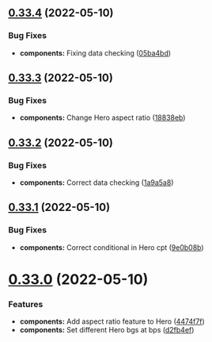 ## [0.33.4](https://github.com/jacecotton/tcds/compare/v0.33.3...v0.33.4) (2022-05-10)


### Bug Fixes

* **components:** Fixing data checking ([05ba4bd](https://github.com/jacecotton/tcds/commit/05ba4bdf56e68c9f4a9c4ffc41911eb07bcf4114))



## [0.33.3](https://github.com/jacecotton/tcds/compare/v0.33.2...v0.33.3) (2022-05-10)


### Bug Fixes

* **components:** Change Hero aspect ratio ([18838eb](https://github.com/jacecotton/tcds/commit/18838ebfeeb77dd87bc25daadcc62448efa3aa89))



## [0.33.2](https://github.com/jacecotton/tcds/compare/v0.33.1...v0.33.2) (2022-05-10)


### Bug Fixes

* **components:** Correct data checking ([1a9a5a8](https://github.com/jacecotton/tcds/commit/1a9a5a84fe61198899c36c3aa8552a4deaacb70d))



## [0.33.1](https://github.com/jacecotton/tcds/compare/v0.33.0...v0.33.1) (2022-05-10)


### Bug Fixes

* **components:** Correct conditional in Hero cpt ([9e0b08b](https://github.com/jacecotton/tcds/commit/9e0b08ba3460dd5a64d2f6e46f38866139c2d095))



# [0.33.0](https://github.com/jacecotton/tcds/compare/v0.32.1...v0.33.0) (2022-05-10)


### Features

* **components:** Add aspect ratio feature to Hero ([4474f7f](https://github.com/jacecotton/tcds/commit/4474f7f74ca93bc07198ca2218294ba86eb7a042))
* **components:** Set different Hero bgs at bps ([d2fb4ef](https://github.com/jacecotton/tcds/commit/d2fb4efae6ef7c0640a48e81efa7c2eb2a36b614))



